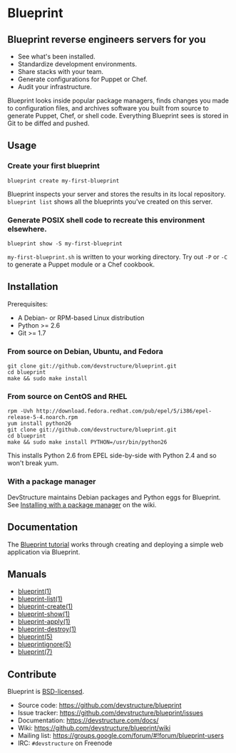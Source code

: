 # Blueprint

## Blueprint reverse engineers servers for you

* See what's been installed.
* Standardize development environments.
* Share stacks with your team.
* Generate configurations for Puppet or Chef.
* Audit your infrastructure.

Blueprint looks inside popular package managers, finds changes you made to configuration files, and archives software you built from source to generate Puppet, Chef, or shell code.  Everything Blueprint sees is stored in Git to be diffed and pushed.

## Usage

### Create your first blueprint

	blueprint create my-first-blueprint

Blueprint inspects your server and stores the results in its local repository.  `blueprint list` shows all the blueprints you've created on this server.

### Generate POSIX shell code to recreate this environment elsewhere.

	blueprint show -S my-first-blueprint

`my-first-blueprint.sh` is written to your working directory.  Try out `-P` or `-C` to generate a Puppet module or a Chef cookbook.

## Installation

Prerequisites:

* A Debian- or RPM-based Linux distribution
* Python >= 2.6
* Git >= 1.7

### From source on Debian, Ubuntu, and Fedora

	git clone git://github.com/devstructure/blueprint.git
	cd blueprint
	make && sudo make install

### From source on CentOS and RHEL

	rpm -Uvh http://download.fedora.redhat.com/pub/epel/5/i386/epel-release-5-4.noarch.rpm
	yum install python26
	git clone git://github.com/devstructure/blueprint.git
	cd blueprint
	make && sudo make install PYTHON=/usr/bin/python26

This installs Python 2.6 from EPEL side-by-side with Python 2.4 and so won't break yum.

### With a package manager

DevStructure maintains Debian packages and Python eggs for Blueprint.  See [Installing with a package manager](https://github.com/devstructure/blueprint/wiki/Installing-with-a-package-manager) on the wiki.

## Documentation

The [Blueprint tutorial](https://devstructure.com/docs/tutorial.html) works through creating and deploying a simple web application via Blueprint.

## Manuals

* [blueprint(1)](http://devstructure.github.com/blueprint/blueprint.1.html)
* [blueprint-list(1)](http://devstructure.github.com/blueprint/blueprint-list.1.html)
* [blueprint-create(1)](http://devstructure.github.com/blueprint/blueprint-create.1.html)
* [blueprint-show(1)](http://devstructure.github.com/blueprint/blueprint-show.1.html)
* [blueprint-apply(1)](http://devstructure.github.com/blueprint/blueprint-apply.1.html)
* [blueprint-destroy(1)](http://devstructure.github.com/blueprint/blueprint-destroy.1.html)
* [blueprint(5)](http://devstructure.github.com/blueprint/blueprint.5.html)
* [blueprintignore(5)](http://devstructure.github.com/blueprint/blueprintignore.5.html)
* [blueprint(7)](http://devstructure.github.com/blueprint/blueprint.7.html)

## Contribute

Blueprint is [BSD-licensed](https://github.com/devstructure/blueprint/blob/master/LICENSE).

* Source code: <https://github.com/devstructure/blueprint>
* Issue tracker: <https://github.com/devstructure/blueprint/issues>
* Documentation: <https://devstructure.com/docs/>
* Wiki: <https://github.com/devstructure/blueprint/wiki>
* Mailing list: <https://groups.google.com/forum/#!forum/blueprint-users>
* IRC: `#devstructure` on Freenode
